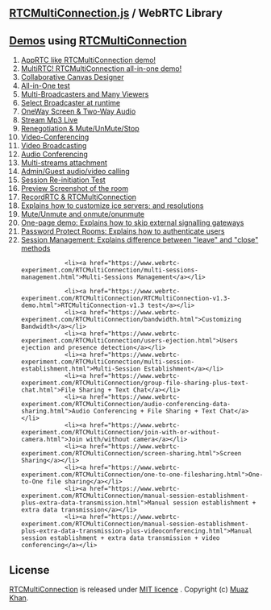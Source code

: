 ## [RTCMultiConnection.js](http://www.rtcmulticonnection.org/) / WebRTC Library

## [Demos](https://www.webrtc-experiment.com/RTCMultiConnection/) using [RTCMultiConnection](http://www.RTCMultiConnection.org/)

<ol>
                <li><a href="https://www.webrtc-experiment.com/RTCMultiConnection/AppRTC-Look.html">AppRTC like RTCMultiConnection demo!</a></li>
                <li><a href="https://www.webrtc-experiment.com/RTCMultiConnection/MultiRTC/">MultiRTC! RTCMultiConnection all-in-one demo!</a></li>
                <li><a href="https://www.webrtc-experiment.com/Canvas-Designer/">Collaborative Canvas Designer</a></li>
				<li><a href="https://www.webrtc-experiment.com/RTCMultiConnection/all-in-one.html">All-in-One test</a></li>
                <li><a href="https://www.webrtc-experiment.com/RTCMultiConnection/Multi-Broadcasters-and-Many-Viewers.html">Multi-Broadcasters and Many Viewers</a></li>
                <li><a href="https://www.webrtc-experiment.com/RTCMultiConnection/select-broadcaster-at-runtime.html">Select Broadcaster at runtime</a></li>
                <li><a href="https://www.webrtc-experiment.com/RTCMultiConnection/OneWay-Screen-TwoWay-Audio.html">OneWay Screen & Two-Way Audio</a></li>
                <li><a href="https://www.webrtc-experiment.com/RTCMultiConnection/stream-mp3-live.html">Stream Mp3 Live</a></li>                
				<li><a href="https://www.webrtc-experiment.com/RTCMultiConnection/Renegotiation.html">Renegotiation & Mute/UnMute/Stop</a></li>
				<li><a href="https://www.webrtc-experiment.com/RTCMultiConnection/videoconferencing.html">Video-Conferencing</a></li>
				<li><a href="https://www.webrtc-experiment.com/RTCMultiConnection/video-broadcasting.html">Video Broadcasting</a></li>
                <li><a href="https://www.webrtc-experiment.com/RTCMultiConnection/audioconferencing.html">Audio Conferencing</a></li>
                <li><a href="https://www.webrtc-experiment.com/RTCMultiConnection/multi-streams-attachment.html">Multi-streams attachment</a></li>
				<li><a href="https://www.webrtc-experiment.com/RTCMultiConnection/admin-guest.html">Admin/Guest audio/video calling</a></li>
				<li><a href="https://www.webrtc-experiment.com/RTCMultiConnection/session-reinitiation.html">Session Re-initiation Test</a></li>
				<li><a href="https://www.webrtc-experiment.com/RTCMultiConnection/rooms-screenshots.html">Preview Screenshot of the room</a></li>
				<li><a href="https://www.webrtc-experiment.com/RTCMultiConnection/RecordRTC-and-RTCMultiConnection.html">RecordRTC & RTCMultiConnection</a></li>
                <li><a href="https://www.webrtc-experiment.com/RTCMultiConnection/features.html">Explains how to customize ice servers; and resolutions</a></li>
                <li><a href="https://www.webrtc-experiment.com/RTCMultiConnection/mute-unmute.html">Mute/Unmute and onmute/onunmute</a></li>
                <li><a href="https://www.webrtc-experiment.com/RTCMultiConnection/one-page-demo.html">One-page demo: Explains how to skip external signalling gateways</a></li>
                <li><a href="https://www.webrtc-experiment.com/RTCMultiConnection/password-protect-rooms.html">Password Protect Rooms: Explains how to authenticate users</a></li>
                <li><a href="https://www.webrtc-experiment.com/RTCMultiConnection/session-management.html">Session Management: Explains difference between "leave" and "close" methods</a></li>
                
                <li><a href="https://www.webrtc-experiment.com/RTCMultiConnection/multi-sessions-management.html">Multi-Sessions Management</a></li>
				
				<li><a href="https://www.webrtc-experiment.com/RTCMultiConnection/RTCMultiConnection-v1.3-demo.html">RTCMultiConnection-v1.3 test</a></li>
				<li><a href="https://www.webrtc-experiment.com/RTCMultiConnection/bandwidth.html">Customizing Bandwidth</a></li>
				<li><a href="https://www.webrtc-experiment.com/RTCMultiConnection/users-ejection.html">Users ejection and presence detection</a></li>				
                <li><a href="https://www.webrtc-experiment.com/RTCMultiConnection/multi-session-establishment.html">Multi-Session Establishment</a></li>
                <li><a href="https://www.webrtc-experiment.com/RTCMultiConnection/group-file-sharing-plus-text-chat.html">File Sharing + Text Chat</a></li>
                <li><a href="https://www.webrtc-experiment.com/RTCMultiConnection/audio-conferencing-data-sharing.html">Audio Conferencing + File Sharing + Text Chat</a></li>
                <li><a href="https://www.webrtc-experiment.com/RTCMultiConnection/join-with-or-without-camera.html">Join with/without camera</a></li>
                <li><a href="https://www.webrtc-experiment.com/RTCMultiConnection/screen-sharing.html">Screen Sharing</a></li>
                <li><a href="https://www.webrtc-experiment.com/RTCMultiConnection/one-to-one-filesharing.html">One-to-One file sharing</a></li>
                <li><a href="https://www.webrtc-experiment.com/RTCMultiConnection/manual-session-establishment-plus-extra-data-transmission.html">Manual session establishment + extra data transmission</a></li>
                <li><a href="https://www.webrtc-experiment.com/RTCMultiConnection/manual-session-establishment-plus-extra-data-transmission-plus-videoconferencing.html">Manual session establishment + extra data transmission + video conferencing</a></li>
</ol>

## License

[RTCMultiConnection](https://github.com/muaz-khan/RTCMultiConnection) is released under [MIT licence](https://www.webrtc-experiment.com/licence/) . Copyright (c) [Muaz Khan](https://plus.google.com/+MuazKhan).
